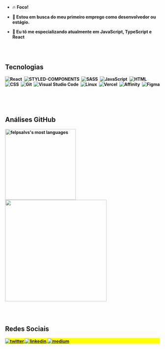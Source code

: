 - 🔥 <b>Foco!<b/>

- 🔭 Estou em busca do meu primeiro emprego como desenvolvedor ou estágio.

- 💬 Eu tô me especializando atualmente em **JavaScript, TypeScript e React**

<br><br>

## Tecnologias
![React](https://img.shields.io/badge/React-20232A?style=for-the-badge&logo=react&logoColor=61DAFB)&nbsp;
![STYLED-COMPONENTS](https://img.shields.io/badge/styled--components-DB7093?style=for-the-badge&logo=styled-components&logoColor=white)&nbsp;
![SASS](https://img.shields.io/badge/Sass-CC6699?style=for-the-badge&logo=sass&logoColor=white)&nbsp;
![JavaScript](https://img.shields.io/badge/JavaScript-F7DF1E?style=for-the-badge&logo=javascript&logoColor=black)&nbsp;
![HTML](https://img.shields.io/badge/HTML-239120?style=for-the-badge&logo=html5&logoColor=white)&nbsp;
![CSS](https://img.shields.io/badge/CSS-239120?&style=for-the-badge&logo=css3&logoColor=white)&nbsp;
![Git](	https://img.shields.io/badge/GIT-E44C30?style=for-the-badge&logo=git&logoColor=white)&nbsp;
![Visual Studio Code](https://img.shields.io/badge/Visual_Studio_Code-0078D4?style=for-the-badge&logo=visual%20studio%20code&logoColor=white)&nbsp;
![Linux](https://img.shields.io/badge/Linux-FCC624?style=for-the-badge&logo=linux&logoColor=black)&nbsp;
![Vercel](https://img.shields.io/badge/Vercel-000000?style=for-the-badge&logo=vercel&logoColor=white)&nbsp;
![Affinity](https://img.shields.io/badge/affinitydesginer-%231B72BE.svg?style=for-the-badge&logo=affinity-designer&logoColor=white)&nbsp;
![Figma](https://img.shields.io/badge/Figma-F24E1E?style=for-the-badge&logo=figma&logoColor=white)&nbsp;
        
<br><br>

## Análises GitHub

<p align="left">
<img width="230em" src="https://github-readme-stats.vercel.app/api/top-langs/?username=felpsalvs&theme=blue-green" alt="felpsalvs's most languages"/>
<img width="330em" src="https://github-readme-stats.vercel.app/api?username=felpsalvs&theme=blue-green"/>
</p>

<br><br>

## Redes Sociais

<p align="left" style="background:yellow">

<a href="https://twitter.com/felpsalvs" target="_blank">
  <img align="center" src="https://img.shields.io/badge/Twitter-1DA1F2?style=for-the-badge&logo=twitter&logoColor=white" alt="twitter"/>  
</a>
<a href="https://linkedin.com/in/felipe-alves7" target="_blank">
  <img align="center" src="https://img.shields.io/badge/LinkedIn-0077B5?style=for-the-badge&logo=linkedin&logoColor=white" alt="linkedin"/>
</a>
<a href="https://medium.com/@felipeal" target="_blank">
  <img align="center" src="https://img.shields.io/badge/Medium-12100E?style=for-the-badge&logo=medium&logoColor=white" alt="medium"/>
</a>
</p>
